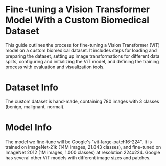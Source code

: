 # Fine-tuning a Vision Transformer Model With a Custom Biomedical Dataset
This guide outlines the process for fine-tuning a Vision Transformer (ViT) model on a custom biomedical dataset. It includes steps for loading and preparing the dataset, setting up image transformations for different data splits, configuring and initializing the ViT model, and defining the training process with evaluation and visualization tools.

# Dataset Info
The custom dataset is hand-made, containing 780 images with 3 classes (benign, malignant, normal).

# Model Info
The model we fine-tune will be Google's "vit-large-patch16-224". It is trained on ImageNet-21k (14M images, 21.843 classes), and fine-tuned on ImageNet 2012 (1M images, 1.000 classes) at resolution 224x224. Google has several other ViT models with different image sizes and patches.
